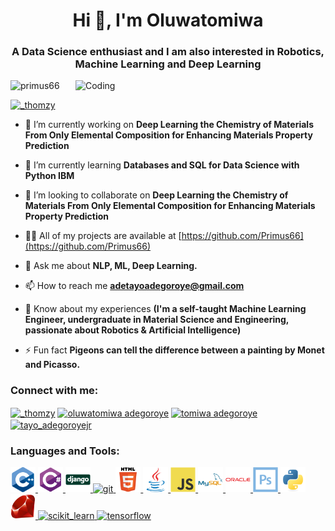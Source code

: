 <h1 align="center">Hi 👋, I'm Oluwatomiwa</h1>
<h3 align="center">A Data Science enthusiast and I am also interested in Robotics, Machine Learning and Deep Learning</h3>
<img align="right" alt="Coding" width="400" src="https://imagga.com/blog/wp-content/uploads/2017/04/Machine_Learning_Close_Human_Machine.jpg">

<p align="left"> <img src="https://komarev.com/ghpvc/?username=primus66&label=Profile%20views&color=0e75b6&style=flat" alt="primus66" /> </p>

<p align="left"> <a href="https://twitter.com/_thomzy" target="blank"><img src="https://img.shields.io/twitter/follow/_thomzy?logo=twitter&style=for-the-badge" alt="_thomzy" /></a> </p>

- 🔭 I’m currently working on **Deep Learning the Chemistry of Materials From Only Elemental Composition for Enhancing Materials Property Prediction**

- 🌱 I’m currently learning **Databases and SQL for Data Science with Python IBM**

- 👯 I’m looking to collaborate on **Deep Learning the Chemistry of Materials From Only Elemental Composition for Enhancing Materials Property Prediction**

- 👨‍💻 All of my projects are available at [https://github.com/Primus66](https://github.com/Primus66)

- 💬 Ask me about **NLP, ML, Deep Learning.**

- 📫 How to reach me **adetayoadegoroye@gmail.com**

- 📄 Know about my experiences **(I'm a self-taught Machine Learning Engineer, undergraduate in Material Science and Engineering, passionate about Robotics & Artificial Intelligence)**

- ⚡ Fun fact **Pigeons can tell the difference between a painting by Monet and Picasso.**

<h3 align="left">Connect with me:</h3>
<p align="left">
<a href="https://twitter.com/_thomzy" target="blank"><img align="center" src="https://raw.githubusercontent.com/rahuldkjain/github-profile-readme-generator/master/src/images/icons/Social/twitter.svg" alt="_thomzy" height="30" width="40" /></a>
<a href="https://linkedin.com/in/oluwatomiwa adegoroye" target="blank"><img align="center" src="https://raw.githubusercontent.com/rahuldkjain/github-profile-readme-generator/master/src/images/icons/Social/linked-in-alt.svg" alt="oluwatomiwa adegoroye" height="30" width="40" /></a>
<a href="https://fb.com/tomiwa adegoroye" target="blank"><img align="center" src="https://raw.githubusercontent.com/rahuldkjain/github-profile-readme-generator/master/src/images/icons/Social/facebook.svg" alt="tomiwa adegoroye" height="30" width="40" /></a>
<a href="https://instagram.com/tayo_adegoroyejr" target="blank"><img align="center" src="https://raw.githubusercontent.com/rahuldkjain/github-profile-readme-generator/master/src/images/icons/Social/instagram.svg" alt="tayo_adegoroyejr" height="30" width="40" /></a>
</p>

<h3 align="left">Languages and Tools:</h3>
<p align="left"> <a href="https://www.w3schools.com/cpp/" target="_blank" rel="noreferrer"> <img src="https://raw.githubusercontent.com/devicons/devicon/master/icons/cplusplus/cplusplus-original.svg" alt="cplusplus" width="40" height="40"/> </a> <a href="https://www.w3schools.com/cs/" target="_blank" rel="noreferrer"> <img src="https://raw.githubusercontent.com/devicons/devicon/master/icons/csharp/csharp-original.svg" alt="csharp" width="40" height="40"/> </a> <a href="https://www.djangoproject.com/" target="_blank" rel="noreferrer"> <img src="https://raw.githubusercontent.com/devicons/devicon/master/icons/django/django-original.svg" alt="django" width="40" height="40"/> </a> <a href="https://git-scm.com/" target="_blank" rel="noreferrer"> <img src="https://www.vectorlogo.zone/logos/git-scm/git-scm-icon.svg" alt="git" width="40" height="40"/> </a> <a href="https://www.w3.org/html/" target="_blank" rel="noreferrer"> <img src="https://raw.githubusercontent.com/devicons/devicon/master/icons/html5/html5-original-wordmark.svg" alt="html5" width="40" height="40"/> </a> <a href="https://www.java.com" target="_blank" rel="noreferrer"> <img src="https://raw.githubusercontent.com/devicons/devicon/master/icons/java/java-original.svg" alt="java" width="40" height="40"/> </a> <a href="https://developer.mozilla.org/en-US/docs/Web/JavaScript" target="_blank" rel="noreferrer"> <img src="https://raw.githubusercontent.com/devicons/devicon/master/icons/javascript/javascript-original.svg" alt="javascript" width="40" height="40"/> </a> <a href="https://www.mysql.com/" target="_blank" rel="noreferrer"> <img src="https://raw.githubusercontent.com/devicons/devicon/master/icons/mysql/mysql-original-wordmark.svg" alt="mysql" width="40" height="40"/> </a> <a href="https://www.oracle.com/" target="_blank" rel="noreferrer"> <img src="https://raw.githubusercontent.com/devicons/devicon/master/icons/oracle/oracle-original.svg" alt="oracle" width="40" height="40"/> </a> <a href="https://www.photoshop.com/en" target="_blank" rel="noreferrer"> <img src="https://raw.githubusercontent.com/devicons/devicon/master/icons/photoshop/photoshop-line.svg" alt="photoshop" width="40" height="40"/> </a> <a href="https://www.python.org" target="_blank" rel="noreferrer"> <img src="https://raw.githubusercontent.com/devicons/devicon/master/icons/python/python-original.svg" alt="python" width="40" height="40"/> </a> <a href="https://www.ruby-lang.org/en/" target="_blank" rel="noreferrer"> <img src="https://raw.githubusercontent.com/devicons/devicon/master/icons/ruby/ruby-original.svg" alt="ruby" width="40" height="40"/> </a> <a href="https://scikit-learn.org/" target="_blank" rel="noreferrer"> <img src="https://upload.wikimedia.org/wikipedia/commons/0/05/Scikit_learn_logo_small.svg" alt="scikit_learn" width="40" height="40"/> </a> <a href="https://www.tensorflow.org" target="_blank" rel="noreferrer"> <img src="https://www.vectorlogo.zone/logos/tensorflow/tensorflow-icon.svg" alt="tensorflow" width="40" height="40"/> </a> </p>
